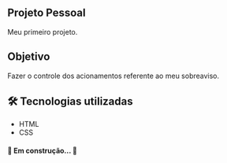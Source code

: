## Projeto Pessoal
Meu primeiro projeto.

## Objetivo
Fazer o controle dos acionamentos referente ao meu sobreaviso.

## 🛠 Tecnologias utilizadas
- HTML
- CSS

#### 🚧 Em construção... 🚧

